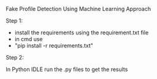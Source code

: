 Fake Profile Detection Using Machine Learning Approach


Step 1:
  * install the requirements using the requirement.txt file
  * in cmd use
  * "pip install -r requirements.txt"


Step 2:
    
  In Python IDLE run the .py files to get the results 
